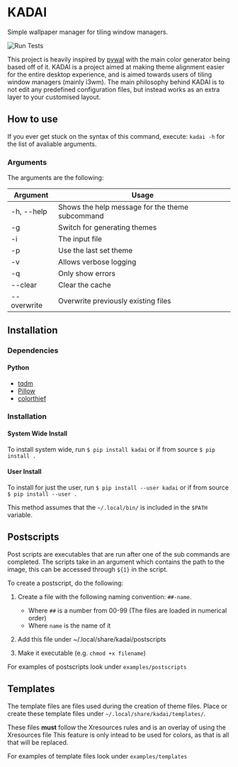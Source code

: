 # KADAI
Simple wallpaper manager for tiling window managers.

![Run Tests](https://github.com/slapelachie/kadai/workflows/Run%20Tests/badge.svg)

This project is heavily inspired by [pywal](https://github.com/dylanaraps/pywal) with the main color generator being based off of it.
KADAI is a project aimed at making theme alignment easier for the entire desktop experience, and is aimed towards users of tiling window managers (mainly i3wm).
The main philosophy behind KADAI is to not edit any predefined configuration files, but instead works as an extra layer to your customised layout.

## How to use
If you ever get stuck on the syntax of this command, execute: `kadai -h` for the list of avaliable arguments.

### Arguments
The arguments are the following:

| Argument    | Usage |
|-------------|-----------------------------------------------------|
| -h, --help  | Shows the help message for the theme subcommand |
| -g          | Switch for generating themes |
| -i          | The input file |
| -p          | Use the last set theme |
| -v          | Allows verbose logging |
| -q          | Only show errors |
| --clear     | Clear the cache |
| --overwrite | Overwrite previously existing files |

## Installation

### Dependencies

#### Python
 - [tqdm](https://pypi.org/project/tqdm/)
 - [Pillow](https://pypi.org/project/Pillow/)
 - [colorthief](https://pypi.org/project/colorthief/)

### Installation

#### System Wide Install
To install system wide, run `$ pip install kadai` or if from source `$ pip install .`

#### User Install
To install for just the user, run `$ pip install --user kadai` or if from source `$ pip install --user .`

This method assumes that the `~/.local/bin/` is included in the `$PATH` variable.

## Postscripts
Post scripts are executables that are run after one of the sub commands are completed.
The scripts take in an argument which contains the path to the image, this can be accessed through `${1}` in the script.

To create a postscript, do the following:
1. Create a file with the following naming convention: `##-name`.

	 - Where `##` is a number from 00-99 (The files are loaded in numerical order)
 	 - Where `name` is the name of it

2. Add this file under ~/.local/share/kadai/postscripts
3. Make it executable (e.g. `chmod +x filename`)

For examples of postscripts look under `examples/postscripts`

## Templates
The template files are files used during the creation of theme files.
Place or create these template files under `~/.local/share/kadai/templates/`.

These files **must** follow the Xresources rules and is an overlay of using the Xresources file
This feature is only intead to be used for colors, as that is all that will be replaced.

For examples of template files look under `examples/templates`
